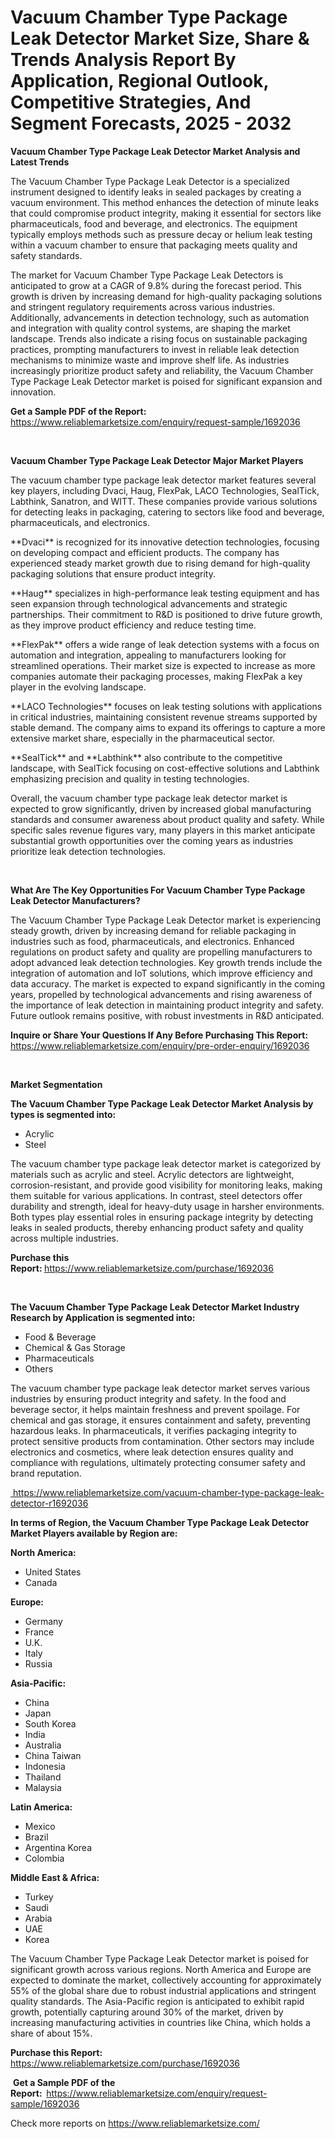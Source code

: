 <p><h1>Vacuum Chamber Type Package Leak Detector Market Size, Share & Trends Analysis Report By Application, Regional Outlook, Competitive Strategies, And Segment Forecasts, 2025 - 2032</h1></p><p><strong>Vacuum Chamber Type Package Leak Detector Market Analysis and Latest Trends</strong></p>
<p><p>The Vacuum Chamber Type Package Leak Detector is a specialized instrument designed to identify leaks in sealed packages by creating a vacuum environment. This method enhances the detection of minute leaks that could compromise product integrity, making it essential for sectors like pharmaceuticals, food and beverage, and electronics. The equipment typically employs methods such as pressure decay or helium leak testing within a vacuum chamber to ensure that packaging meets quality and safety standards.</p><p>The market for Vacuum Chamber Type Package Leak Detectors is anticipated to grow at a CAGR of 9.8% during the forecast period. This growth is driven by increasing demand for high-quality packaging solutions and stringent regulatory requirements across various industries. Additionally, advancements in detection technology, such as automation and integration with quality control systems, are shaping the market landscape. Trends also indicate a rising focus on sustainable packaging practices, prompting manufacturers to invest in reliable leak detection mechanisms to minimize waste and improve shelf life. As industries increasingly prioritize product safety and reliability, the Vacuum Chamber Type Package Leak Detector market is poised for significant expansion and innovation.</p></p>
<p><strong>Get a Sample PDF of the Report:&nbsp;</strong> <a href="https://www.reliablemarketsize.com/enquiry/request-sample/1692036?utm_campaign=1952&utm_medium=2&utm_source=Github&utm_content=ia&utm_term=07012025&utm_id=vacuum-chamber-type-package-leak-detector">https://www.reliablemarketsize.com/enquiry/request-sample/1692036</a></p>
<p>&nbsp;</p>
<p><strong>Vacuum Chamber Type Package Leak Detector Major Market Players</strong></p>
<p><p>The vacuum chamber type package leak detector market features several key players, including Dvaci, Haug, FlexPak, LACO Technologies, SealTick, Labthink, Sanatron, and WITT. These companies provide various solutions for detecting leaks in packaging, catering to sectors like food and beverage, pharmaceuticals, and electronics.</p><p>**Dvaci** is recognized for its innovative detection technologies, focusing on developing compact and efficient products. The company has experienced steady market growth due to rising demand for high-quality packaging solutions that ensure product integrity.</p><p>**Haug** specializes in high-performance leak testing equipment and has seen expansion through technological advancements and strategic partnerships. Their commitment to R&D is positioned to drive future growth, as they improve product efficiency and reduce testing time.</p><p>**FlexPak** offers a wide range of leak detection systems with a focus on automation and integration, appealing to manufacturers looking for streamlined operations. Their market size is expected to increase as more companies automate their packaging processes, making FlexPak a key player in the evolving landscape.</p><p>**LACO Technologies** focuses on leak testing solutions with applications in critical industries, maintaining consistent revenue streams supported by stable demand. The company aims to expand its offerings to capture a more extensive market share, especially in the pharmaceutical sector.</p><p>**SealTick** and **Labthink** also contribute to the competitive landscape, with SealTick focusing on cost-effective solutions and Labthink emphasizing precision and quality in testing technologies.</p><p>Overall, the vacuum chamber type package leak detector market is expected to grow significantly, driven by increased global manufacturing standards and consumer awareness about product quality and safety. While specific sales revenue figures vary, many players in this market anticipate substantial growth opportunities over the coming years as industries prioritize leak detection technologies.</p></p>
<p>&nbsp;</p>
<p><strong>What Are The Key Opportunities For Vacuum Chamber Type Package Leak Detector Manufacturers?</strong></p>
<p><p>The Vacuum Chamber Type Package Leak Detector market is experiencing steady growth, driven by increasing demand for reliable packaging in industries such as food, pharmaceuticals, and electronics. Enhanced regulations on product safety and quality are propelling manufacturers to adopt advanced leak detection technologies. Key growth trends include the integration of automation and IoT solutions, which improve efficiency and data accuracy. The market is expected to expand significantly in the coming years, propelled by technological advancements and rising awareness of the importance of leak detection in maintaining product integrity and safety. Future outlook remains positive, with robust investments in R&D anticipated.</p></p>
<p><strong>Inquire or Share Your Questions If Any Before Purchasing This Report:</strong> <a href="https://www.reliablemarketsize.com/enquiry/pre-order-enquiry/1692036?utm_campaign=1952&utm_medium=2&utm_source=Github&utm_content=ia&utm_term=07012025&utm_id=vacuum-chamber-type-package-leak-detector">https://www.reliablemarketsize.com/enquiry/pre-order-enquiry/1692036</a></p>
<p>&nbsp;</p>
<p><strong>Market Segmentation</strong></p>
<p><strong>The Vacuum Chamber Type Package Leak Detector Market Analysis by types is segmented into:</strong></p>
<p><ul><li>Acrylic</li><li>Steel</li></ul></p>
<p><p>The vacuum chamber type package leak detector market is categorized by materials such as acrylic and steel. Acrylic detectors are lightweight, corrosion-resistant, and provide good visibility for monitoring leaks, making them suitable for various applications. In contrast, steel detectors offer durability and strength, ideal for heavy-duty usage in harsher environments. Both types play essential roles in ensuring package integrity by detecting leaks in sealed products, thereby enhancing product safety and quality across multiple industries.</p></p>
<p><strong>Purchase this Report:&nbsp;</strong><a href="https://www.reliablemarketsize.com/purchase/1692036?utm_campaign=1952&utm_medium=2&utm_source=Github&utm_content=ia&utm_term=07012025&utm_id=vacuum-chamber-type-package-leak-detector">https://www.reliablemarketsize.com/purchase/1692036</a></p>
<p>&nbsp;</p>
<p><strong>The Vacuum Chamber Type Package Leak Detector Market Industry Research by Application is segmented into:</strong></p>
<p><ul><li>Food & Beverage</li><li>Chemical & Gas Storage</li><li>Pharmaceuticals</li><li>Others</li></ul></p>
<p><p>The vacuum chamber type package leak detector market serves various industries by ensuring product integrity and safety. In the food and beverage sector, it helps maintain freshness and prevent spoilage. For chemical and gas storage, it ensures containment and safety, preventing hazardous leaks. In pharmaceuticals, it verifies packaging integrity to protect sensitive products from contamination. Other sectors may include electronics and cosmetics, where leak detection ensures quality and compliance with regulations, ultimately protecting consumer safety and brand reputation.</p></p>
<p><a href="https://www.reliablemarketsize.com/vacuum-chamber-type-package-leak-detector-r1692036?utm_campaign=1952&utm_medium=2&utm_source=Github&utm_content=ia&utm_term=07012025&utm_id=vacuum-chamber-type-package-leak-detector">&nbsp;https://www.reliablemarketsize.com/vacuum-chamber-type-package-leak-detector-r1692036</a></p>
<p><strong>In terms of Region, the Vacuum Chamber Type Package Leak Detector Market Players available by Region are:</strong></p>
<p>
    <p> <strong> North America: </strong>
        <ul>
            <li>United States</li>
            <li>Canada</li>
        </ul>
        </p> 
    <p> <strong> Europe: </strong>
        <ul>
            <li>Germany</li>
            <li>France</li>
            <li>U.K.</li>
            <li>Italy</li>
            <li>Russia</li>
        </ul>
        </p> 
    <p> <strong> Asia-Pacific: </strong>
        <ul>
            <li>China</li>
            <li>Japan</li>
            <li>South Korea</li>
            <li>India</li>
            <li>Australia</li>
            <li>China Taiwan</li>
            <li>Indonesia</li>
            <li>Thailand</li>
            <li>Malaysia</li>
        </ul>
        </p> 
    <p> <strong> Latin America: </strong>
        <ul>
            <li>Mexico</li>
            <li>Brazil</li>
            <li>Argentina Korea</li>
            <li>Colombia</li>
        </ul>
        </p> 
    <p> <strong> Middle East & Africa: </strong>
        <ul>
            <li>Turkey</li>
            <li>Saudi</li>
            <li>Arabia</li>
            <li>UAE</li>
            <li>Korea</li>
        </ul>
    </p>
    </p>
<p><p>The Vacuum Chamber Type Package Leak Detector market is poised for significant growth across various regions. North America and Europe are expected to dominate the market, collectively accounting for approximately 55% of the global share due to robust industrial applications and stringent quality standards. The Asia-Pacific region is anticipated to exhibit rapid growth, potentially capturing around 30% of the market, driven by increasing manufacturing activities in countries like China, which holds a share of about 15%.</p></p>
<p><strong>Purchase this Report: </strong><a href="https://www.reliablemarketsize.com/purchase/1692036?utm_campaign=1952&utm_medium=2&utm_source=Github&utm_content=ia&utm_term=07012025&utm_id=vacuum-chamber-type-package-leak-detector">https://www.reliablemarketsize.com/purchase/1692036</a></p>
<p>&nbsp;<strong>Get a Sample PDF of the Report:&nbsp;&nbsp;</strong><a href="https://www.reliablemarketsize.com/enquiry/request-sample/1692036?utm_campaign=1952&utm_medium=2&utm_source=Github&utm_content=ia&utm_term=07012025&utm_id=vacuum-chamber-type-package-leak-detector">https://www.reliablemarketsize.com/enquiry/request-sample/1692036</a></p>
<p><strong></strong></p>
<p>Check more reports on <a href="https://www.reliablemarketsize.com/?utm_campaign=1952&utm_medium=2&utm_source=Github&utm_content=ia&utm_term=07012025&utm_id=vacuum-chamber-type-package-leak-detector">https://www.reliablemarketsize.com/</a></p>